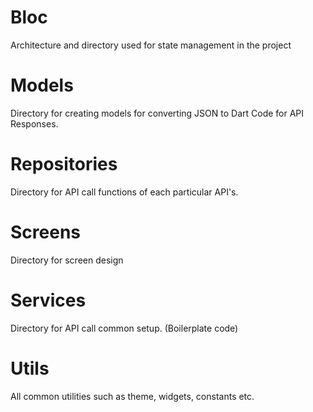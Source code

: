 # Bloc
Architecture and directory used for state management in the project

# Models
Directory for creating models for converting JSON to Dart Code for API Responses.

# Repositories
Directory for API call functions of each particular API's.

# Screens
Directory for screen design

# Services
Directory for API call common setup. (Boilerplate code)

# Utils
All common utilities such as theme, widgets, constants etc.
